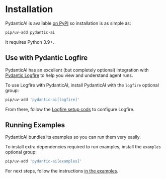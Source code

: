# Installation

PydanticAI is available [on PyPI](https://pypi.org/project/pydantic-ai/) so installation is as simple as:


```bash
pip/uv-add pydantic-ai
```

It requires Python 3.9+.

## Use with Pydantic Logfire

PydanticAI has an excellent (but completely optional) integration with [Pydantic Logfire](https://pydantic.dev/logfire) to help you view and understand agent runs.

To use Logfire with PydanticAI, install PydanticAI with the `logfire` optional group:

```bash
pip/uv-add 'pydantic-ai[logfire]'
```

From there, follow the [Logfire setup cods](logfire.md#integrating-logfire) to configure Logfire.

## Running Examples

PydanticAI bundles its examples so you can run them very easily.

To install extra dependencies required to run examples, install the `examples` optional group:

```bash
pip/uv-add 'pydantic-ai[examples]'
```

For next steps, follow the instructions [in the examples](examples/index.md).
